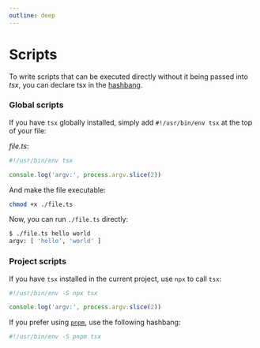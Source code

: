```yaml
---
outline: deep
---
```


# Scripts

To write scripts that can be executed directly without it being passed into _tsx_, you can declare tsx in the [hashbang](https://bash.cyberciti.biz/guide/Shebang).

### Global scripts
If you have `tsx` globally installed, simply add `#!/usr/bin/env tsx` at the top of your file:

_file.ts_:
```ts
#!/usr/bin/env tsx

console.log('argv:', process.argv.slice(2))
```

And make the file executable:
```sh
chmod +x ./file.ts
```

Now, you can run `./file.ts` directly:
```sh
$ ./file.ts hello world
argv: [ 'hello', 'world' ]
```

### Project scripts
If you have `tsx` installed in the current project, use `npx` to call `tsx`:

```ts
#!/usr/bin/env -S npx tsx

console.log('argv:', process.argv.slice(2))
```

If you prefer using [`pnpm`](https://pnpm.io/), use the following hashbang:

```ts
#!/usr/bin/env -S pnpm tsx
```